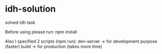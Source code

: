 # idh-solution
solved idh task


Before using please run:
npm install

Also I specified 2 scripts (npm run):
  dev-server -> for development purpose (faster)
  build -> for production (takes more time)
